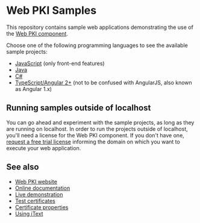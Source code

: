 Web PKI Samples
===============

This repository contains sample web applications demonstrating the use of the [Web PKI component](https://webpki.lacunasoftware.com/).

Choose one of the following programming languages to see the available sample projects:

* [JavaScript](JavaScript/) (only front-end features)
* [Java](Java/)
* [C#](CSharp/)
* [TypeScript/Angular 2+](Angular/) (not to be confused with AngularJS, also known as Angular 1.x)

Running samples outside of localhost
------------------------------------

You can go ahead and experiment with the sample projects, as long as they are running on localhost. In order to run the projects
outside of localhost, you'll need a license for the Web PKI component. If you don't have one,
[request a free trial license](https://webpki.lacunasoftware.com/#/Contact/GetTrial) informing the domain on which you want to execute
your web application.

See also
--------

* [Web PKI website](https://webpki.lacunasoftware.com/)
* [Online documentation](https://webpki.lacunasoftware.com/#/Documentation)
* [Live demonstration](https://webpki.lacunasoftware.com/#/Demo)
* [Test certificates](TestCertificates.md)
* [Certificate properties](CertificateProperties.md)
* [Using iText](UsingIText.md)
